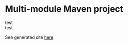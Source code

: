 # Multi-module Maven project

test  
test

See generated site [here](http://isvilen.github.io/mvn-example/).

